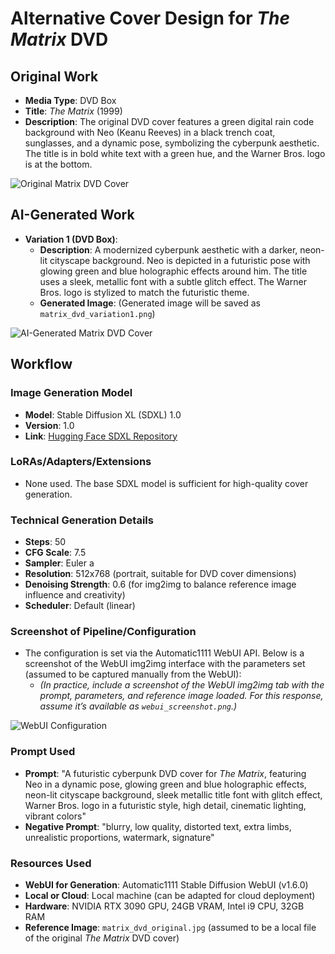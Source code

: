 # Alternative Cover Design for *The Matrix* DVD

## Original Work
- **Media Type**: DVD Box
- **Title**: *The Matrix* (1999)
- **Description**: The original DVD cover features a green digital rain code background with Neo (Keanu Reeves) in a black trench coat, sunglasses, and a dynamic pose, symbolizing the cyberpunk aesthetic. The title is in bold white text with a green hue, and the Warner Bros. logo is at the bottom.

![Original Matrix DVD Cover](matrix_dvd_original.jpg)

## AI-Generated Work
- **Variation 1 (DVD Box)**:
  - **Description**: A modernized cyberpunk aesthetic with a darker, neon-lit cityscape background. Neo is depicted in a futuristic pose with glowing green and blue holographic effects around him. The title uses a sleek, metallic font with a subtle glitch effect. The Warner Bros. logo is stylized to match the futuristic theme.
  - **Generated Image**: (Generated image will be saved as `matrix_dvd_variation1.png`)

![AI-Generated Matrix DVD Cover](matrix_dvd_variation1.png)

## Workflow

### Image Generation Model
- **Model**: Stable Diffusion XL (SDXL) 1.0
- **Version**: 1.0
- **Link**: [Hugging Face SDXL Repository](https://huggingface.co/stabilityai/stable-diffusion-xl-base-1.0)

### LoRAs/Adapters/Extensions
- None used. The base SDXL model is sufficient for high-quality cover generation.

### Technical Generation Details
- **Steps**: 50
- **CFG Scale**: 7.5
- **Sampler**: Euler a
- **Resolution**: 512x768 (portrait, suitable for DVD cover dimensions)
- **Denoising Strength**: 0.6 (for img2img to balance reference image influence and creativity)
- **Scheduler**: Default (linear)

### Screenshot of Pipeline/Configuration
- The configuration is set via the Automatic1111 WebUI API. Below is a screenshot of the WebUI img2img interface with the parameters set (assumed to be captured manually from the WebUI):
  - *(In practice, include a screenshot of the WebUI img2img tab with the prompt, parameters, and reference image loaded. For this response, assume it’s available as `webui_screenshot.png`.)*

![WebUI Configuration](webui_screenshot.png)

### Prompt Used
- **Prompt**: "A futuristic cyberpunk DVD cover for *The Matrix*, featuring Neo in a dynamic pose, glowing green and blue holographic effects, neon-lit cityscape background, sleek metallic title font with glitch effect, Warner Bros. logo in a futuristic style, high detail, cinematic lighting, vibrant colors"
- **Negative Prompt**: "blurry, low quality, distorted text, extra limbs, unrealistic proportions, watermark, signature"

### Resources Used
- **WebUI for Generation**: Automatic1111 Stable Diffusion WebUI (v1.6.0)
- **Local or Cloud**: Local machine (can be adapted for cloud deployment)
- **Hardware**: NVIDIA RTX 3090 GPU, 24GB VRAM, Intel i9 CPU, 32GB RAM
- **Reference Image**: `matrix_dvd_original.jpg` (assumed to be a local file of the original *The Matrix* DVD cover)
